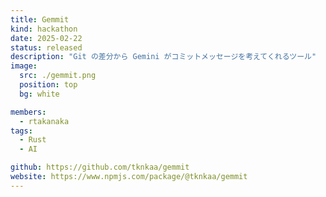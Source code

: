 ```yaml
---
title: Gemmit
kind: hackathon
date: 2025-02-22
status: released
description: "Git の差分から Gemini がコミットメッセージを考えてくれるツール"
image:
  src: ./gemmit.png
  position: top
  bg: white

members:
  - rtakanaka
tags:
  - Rust
  - AI

github: https://github.com/tknkaa/gemmit
website: https://www.npmjs.com/package/@tknkaa/gemmit
---
```

